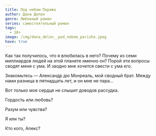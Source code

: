 ```yaml
---
title: Под небом Парижа
author: Дана Делон
genre: Любовный роман
series: самостоятельный роман
tags:
  - 18+
image: /img/dana_delon__pod_nebom_parizha.jpeg
have: true
---
```

Как так получилось, что я влюбилась в него? Почему из cеми миллиардов людей на этой планете именно он? Порой эти вопросы сводят меня с ума. И заодно мне хочется свести с ума его. 

Знакомьтесь — Александр дю Монреаль, мой сводный брат. Между нами разница в пятнадцать лет, и он мне не пара... 

Вот только мое сердце не слышит доводов рассудка. 

Гордость или любовь? 

Разум или чувства? 

Я или ты? 

Кто кого, Алекс?
